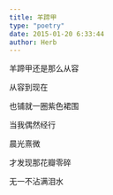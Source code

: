 ```yaml
---  
title: 羊蹄甲  
type: "poetry"  
date: 2015-01-20 6:33:44  
author: Herb  
---  
```


羊蹄甲还是那么从容  

从容到现在  

也铺就一圈紫色裙围  

当我偶然经行  

晨光熹微  

才发现那花瓣零碎  

无一不沾满泪水  

